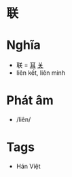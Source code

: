# 联

# Nghĩa
* 联 = [耳](耳.md) [关](关.md)
* liên kết, liên minh

# Phát âm
* /liên/

# Tags
* Hán Việt


